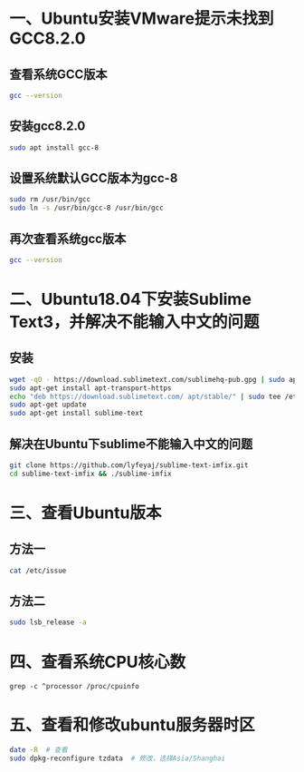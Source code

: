 # 一、Ubuntu安装VMware提示未找到GCC8.2.0

## 查看系统GCC版本

```bash
gcc --version
```

## 安装gcc8.2.0

```bash
sudo apt install gcc-8
```

## 设置系统默认GCC版本为gcc-8

```bash
sudo rm /usr/bin/gcc
sudo ln -s /usr/bin/gcc-8 /usr/bin/gcc
```

## 再次查看系统gcc版本

```bash
gcc --version
```

# 二、Ubuntu18.04下安装Sublime Text3，并解决不能输入中文的问题

## 安装

```bash
wget -qO - https://download.sublimetext.com/sublimehq-pub.gpg | sudo apt-key add -
sudo apt-get install apt-transport-https
echo "deb https://download.sublimetext.com/ apt/stable/" | sudo tee /etc/apt/sources.list.d/sublime-text.list
sudo apt-get update
sudo apt-get install sublime-text
```

## 解决在Ubuntu下sublime不能输入中文的问题

```bash
git clone https://github.com/lyfeyaj/sublime-text-imfix.git
cd sublime-text-imfix && ./sublime-imfix
```

# 三、查看Ubuntu版本

## 方法一

```bash
cat /etc/issue
```

## 方法二

```bash
sudo lsb_release -a
```

# 四、查看系统CPU核心数

```
grep -c ^processor /proc/cpuinfo
```

# 五、查看和修改ubuntu服务器时区

```bash
date -R  # 查看
sudo dpkg-reconfigure tzdata  # 修改，选择Asia/Shanghai
```

